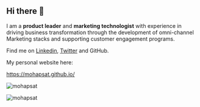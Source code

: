 ## Hi there 👋

I am a **product leader** and **marketing technologist** with experience in driving business transformation through the development of omni-channel Marketing stacks and supporting customer engagement programs.

Find me on [Linkedin](https://www.linkedin.com/in/satyamadhav/), [Twitter](https://twitter.com/mohapsat) and GitHub.

My personal website here:

https://mohapsat.github.io/


<p>
  <img align="left" src="https://github-readme-stats.vercel.app/api/top-langs?username=mohapsat&show_icons=true&locale=en&layout=compact" alt="mohapsat"></p>
<p>&nbsp;</p>
<p>
  <img align="center" src="https://github-readme-stats.vercel.app/api?username=mohapsat&show_icons=true&locale=en" alt="mohapsat">
</p>



<!--
**mohapsat/mohapsat** is a ✨ _special_ ✨ repository because its `README.md` (this file) appears on your GitHub profile.

Here are some ideas to get you started:

- 🔭 I’m currently working on ...
- 🌱 I’m currently learning ...
- 👯 I’m looking to collaborate on ...
- 🤔 I’m looking for help with ...
- 💬 Ask me about ...
- 📫 How to reach me: ...
- 😄 Pronouns: ...
- ⚡ Fun fact: ...
-->
